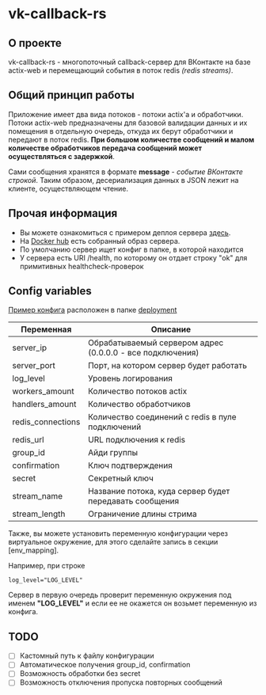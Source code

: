 # vk-callback-rs
## О проекте
vk-callback-rs - многопоточный callback-сервер для ВКонтакте на базе actix-web и перемещающий события в поток redis *(redis streams)*. 
## Общий принцип работы
Приложение имеет два вида потоков - потоки actix'а и обработчики. Потоки actix-web предназначены для базовой валидации данных и их помещения в отдельную очередь, откуда их берут обработчики и передают в поток redis. __При большом количестве сообщений и малом количестве обработчиков передача сообщений может осуществляться с задержкой__.

Сами сообщения хранятся в формате __message__ - *событие ВКонтакте строкой*. Таким образом, десериализация данных в JSON лежит на клиенте, осуществляющем чтение.
## Прочая информация
- Вы можете ознакомиться с примером деплоя сервера [здесь](/docker-compose.yml).
- На [Docker hub](https://hub.docker.com/r/mrtstg/vk-callback-rs) есть собранный образ сервера.
- По умолчанию сервер ищет конфиг в папке, в которой находится
- У сервера есть URI /health, по которому он отдает строку "ok" для примитивных healthcheck-проверок
## Config variables
[Пример конфига](/deployment/config.toml) расположен в папке [deployment](/deployment/)

| Переменная | Описание |
| ---------|------------ |
| server_ip | Обрабатываемый сервером адрес (0.0.0.0 - все подключения) |
| server_port | Порт, на котором сервер будет работать |
| log_level | Уровень логирования |
| workers_amount | Количество потоков actix |
| handlers_amount | Количество обработчиков |
| redis_connections | Количество соединений с redis в пуле подключений |
| redis_url | URL подключения к redis |
| group_id | Айди группы |
| confirmation | Ключ подтверждения |
| secret | Секретный ключ |
| stream_name | Название потока, куда сервер будет передавать сообщения |
| stream_length | Ограничение длины стрима |

Также, вы можете установить переменную конфигурации через виртуальное окружение, для этого сделайте запись в секции [env_mapping].

Например, при строке
```
log_level="LOG_LEVEL"
```
Сервер в первую очередь проверит переменную окружения под именем __"LOG_LEVEL"__ и если ее не окажется он возьмет переменную из конфига.

## TODO
- [ ] Кастомный путь к файлу конфигурации
- [ ] Автоматическое получения group_id, confirmation
- [ ] Возможность обработки без secret
- [ ] Возможность отключения пропуска повторных сообщений
